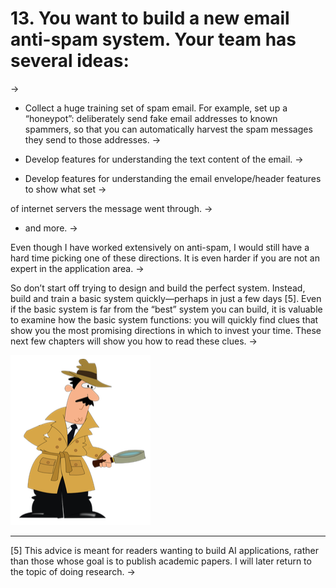 # 13. You want to build a new email anti-spam system. Your team has several ideas:
->


* Collect a huge training set of spam email. For example, set up a “honeypot”: deliberately send fake email addresses to known spammers, so that you can automatically harvest the spam messages they send to those addresses.
->


* Develop features for understanding the text content of the email.
->


* Develop features for understanding the email envelope/header features to show what set
->


of internet servers the message went through.
->


* and more.
->


Even though I have worked extensively on anti-spam, I would still have a hard time picking one of these directions. It is even harder if you are not an expert in the application area.
->


So don’t start off trying to design and build the perfect system. Instead, build and train a basic system quickly—perhaps in just a few days [5]. Even if the basic system is far from the “best” system you can build, it is valuable to examine how the basic system functions: you will quickly find clues that show you the most promising directions in which to invest your time. These next few chapters will show you how to read these clues.
->


![img](../imgs/C13_01.png)


-----------------------
[5] This advice is meant for readers wanting to build AI applications, rather than those whose goal is to publish academic papers. I will later return to the topic of doing research.
->


